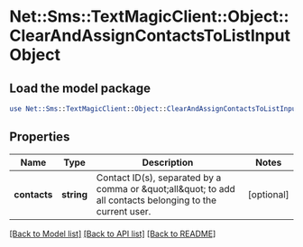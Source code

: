 # Net::Sms::TextMagicClient::Object::ClearAndAssignContactsToListInputObject

## Load the model package
```perl
use Net::Sms::TextMagicClient::Object::ClearAndAssignContactsToListInputObject;
```

## Properties
Name | Type | Description | Notes
------------ | ------------- | ------------- | -------------
**contacts** | **string** | Contact ID(s), separated by a comma or \&quot;all\&quot; to add all contacts belonging to the current user. | [optional] 

[[Back to Model list]](../README.md#documentation-for-models) [[Back to API list]](../README.md#documentation-for-api-endpoints) [[Back to README]](../README.md)


